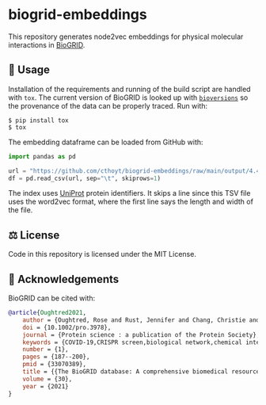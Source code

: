 # biogrid-embeddings

This repository generates node2vec embeddings for physical molecular interactions in
[BioGRID](https://thebiogrid.org/).

## 🚀 Usage

Installation of the requirements and running of the build script are handled with `tox`. The current
version of BioGRID is looked up with [`bioversions`](https://github.com/cthoyt/bioversions) so the
provenance of the data can be properly traced. Run with:

```shell
$ pip install tox
$ tox
```

The embedding dataframe can be loaded from GitHub with:

```python
import pandas as pd

url = "https://github.com/cthoyt/biogrid-embeddings/raw/main/output/4.4.200/embeddings.tsv"
df = pd.read_csv(url, sep="\t", skiprows=1)
```

The index uses [UniProt](https://bioregistry.io/uniprot) protein identifiers. It skips a line since
this TSV file uses the word2vec format, where the first line says the length and width of the file.

## ⚖️ License

Code in this repository is licensed under the MIT License.

## 🙏 Acknowledgements

BioGRID can be cited with:

```bibtex
@article{Oughtred2021,
    author = {Oughtred, Rose and Rust, Jennifer and Chang, Christie and Breitkreutz, Bobby-Joe and Stark, Chris and Willems, Andrew and Boucher, Lorrie and Leung, Genie and Kolas, Nadine and Zhang, Frederick and Dolma, Sonam and Coulombe-Huntington, Jasmin and Chatr-Aryamontri, Andrew and Dolinski, Kara and Tyers, Mike},
    doi = {10.1002/pro.3978},
    journal = {Protein science : a publication of the Protein Society},
    keywords = {COVID-19,CRISPR screen,biological network,chemical interaction,drug target,genetic interaction,phenotype,post-translational modification,protein interaction,ubiquitin-proteasome system},
    number = {1},
    pages = {187--200},
    pmid = {33070389},
    title = {{The BioGRID database: A comprehensive biomedical resource of curated protein, genetic, and chemical interactions.}},
    volume = {30},
    year = {2021}
}
```
